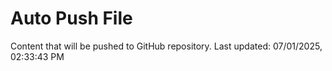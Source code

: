 # Auto Push File

Content that will be pushed to GitHub repository.
Last updated: 07/01/2025, 02:33:43 PM